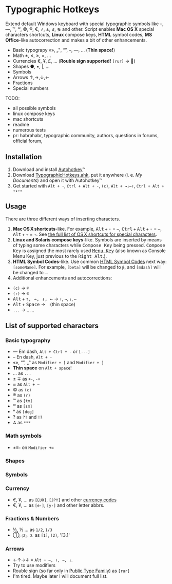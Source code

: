 # Typographic Hotkeys

Extend default Windows keyboard with special typographic symbols like –, —, ™, ℠, ©, ®, €, ≠, ±, ≤, ≶ and other. Script enables **Mac OS X** special characters shortcuts, **Linux** compose keys, **HTML** symbol codes, **MS Office**-like autocorrection and makes a bit of other enhancements.

* Basic typograpy «», „‟, “”, –, —, … (__Thin space!__)
* Math ±, ≤, ≥, ×, …
* Currencies €, ¥, £, … (__Rouble sign supported!__ `[rur]` → ⃏)
* Shapes ●, ▪, |, …
* Symbols
* Arrows ↑,→,↓,←
* Fractions
* Special numbers

TODO:
* all possible symbols
* linux compose keys
* mac shortcuts
* readme
* numerous tests
* pr: habrahabr, typographic community, authors, questions in forums, official forum, 

## Installation
1. Download and install <a href="http://www.autohotkey.com/">Autohotkey</a>™
2. Download <a href="http://dmitry-ivanov.me/playground/windows_typographic_hotkeys/TypographicHotkeys.ahk">TypographicHotkeys.ahk</a>, put it anywhere (i. e. _My Documents_) and open it with Autohotkey™
3. Get started with `Alt + -`, `Ctrl + Alt + -`, `(c)`, `Alt + →↓←↑`, `Ctrl + Alt + →↓←↑` 

## Usage
There are three different ways of inserting characters.

1. **Mac OS X shortcuts**-like. For example, <kbd>Alt</kbd> + <kbd>-</kbd> = `–`, <kbd>Ctrl</kbd> + <kbd>Alt</kbd> + <kbd>-</kbd> = `—`, <kbd>Alt</kbd> + <kbd>→</kbd> = `→`. See <a href="http://www.nouilles.info/keyboard_shortcuts.html">the full list of OS X shortcuts for special characters</a>.
2. **Linux and Solaris compose keys**-like. Symbols are inserted by means of typing some characters while <kbd>Compose Key</kbd> being pressed. <kbd>Compose Key</kbd> is assigned the most rarely used <kbd><a href="http://en.wikipedia.org/wiki/Menu_key">Menu Key</a></kbd> (also known as Console Menu Key, just previous to the <kbd>Right Alt</kbd>.).
3. **HTML Symbol Codes**-like. Use common <a href="http://www.w3schools.com/tags/ref_symbols.asp">HTML Symbol Codes</a> next way: `[someName]`. For example, `[beta]` will be changed to `β`, and `[mdash]` will be changed to `—`.
4. Additional enhancements and autocorrections:
* `(c)` → `©`
* `(r)` → `®`
* <kbd>Alt</kbd> + <kbd>↑, →, ↓, ←</kbd> → `↑`, `→`, `↓`, `←`
* <kbd>Alt</kbd> + <kbd>Space</kbd> → ` ` (thin space)
* `...` → `…`
…

## List of supported characters

### Basic typography
* — Em dash, `Alt + Ctrl + -` or `[---]`
* – En dash, `Alt + -`
* «», “”, „‟ as `Modifier + [` and `Modifier + ]`
* **Thin space** on `Alt + space`!
* … as `...`
* ± ∓ as `+-`, `-+`
* ≈ as `Alt + ~`
* © as `(c)`
* ® as `(r)`
* ™ as `[tm]`
* ℠ as `[sm]`
* ° as `[deg]`
* ‽ as `?!` and `!?`
* ⁂ as `***`

### Math symbols
* ≠≡꞊ on `Modifier += `

### Shapes

### Symbols

### Currency
* €, ¥, … as `[EUR]`, `[JPY]` and other <a href="http://en.wikipedia.org/wiki/Currency_code">currency codes</a>
* €, ¥, … as `[e-]`, `[y-]` and other letter abbrs.

### Fractions & Numbers
* ½, ⅓ … as `1/2`, `1/3`
* ①, ⑵, ⒊ as `[1]`, `(2)`, '[3.]'

### Arrows 
* ←↑→↓ = `Alt + ←, ↑, →, ↓`. 
* Try to use modifiers
* Rouble sign (so far only in <a href="http://www.paratype.com/public/">Public Type Family</a>) as `[rur]`
* I'm tired. Maybe later I will document full list.